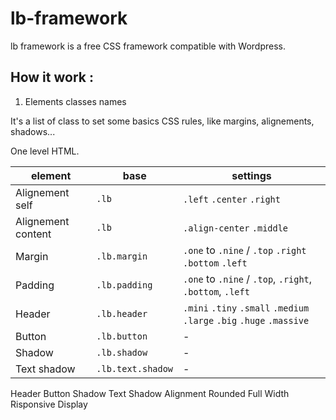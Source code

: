 # lb-framework

lb framework is a free CSS framework compatible with Wordpress. 

## How it work :

1. Elements classes names

It's a list of class to set some basics CSS rules, like margins, alignements, shadows...

One level HTML.


| element | base | settings |
|---------|------|----------|
| Alignement self | ```.lb```| ```.left``` ```.center``` ```.right``` |
| Alignement content | ```.lb```| ```.align-center``` ```.middle``` |
| Margin | ```.lb.margin```| ```.one``` to ```.nine``` / ```.top``` ```.right``` ```.bottom``` ```.left``` |
| Padding | ```.lb.padding```| ```.one``` to ```.nine``` / ```.top```, ```.right```, ```.bottom```, ```.left``` |
| Header | ```.lb.header```| ```.mini``` ```.tiny``` ```.small``` ```.medium``` ```.large``` ```.big``` ```.huge``` ```.massive``` |
| Button | ```.lb.button``` | - |
| Shadow | ```.lb.shadow```| - |
| Text shadow | ```.lb.text.shadow```| - |



Header
Button
Shadow
Text Shadow
Alignment
Rounded
Full Width
Risponsive Display

